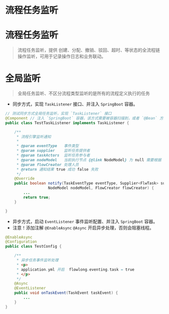 # 流程任务监听

# **流程任务监听**

> 流程任务监听，提供 创建、分配、撤销、驳回、超时、等状态的全流程链操作监听，可用于记录操作日志和业务联动。
> 

# **全局监听**

> 全局任务监听、不区分流程类型监听的是所有的流程定义执行的任务
> 
- 同步方式，实现 `TaskListener` 接口、并注入 `SpringBoot` 容器。

```java
// 测试同步方式全局任务监听，实现 `TaskListener` 接口
@Component // 注入 `SpringBoot` 容器，该方式需要被容器扫描到，或者 `@Bean` 方式注入。
public class TestTaskListener implements TaskListener {

    /**
     * 流程引擎监听通知
     *
     * @param eventType   事件类型
     * @param supplier    监听任务提供者
     * @param taskActors  监听任务参与者
     * @param nodeModel   当前执行节点 {@link NodeModel} 为 null 需要根据 runtimeService.getNodeModel(instanceId, nodeKey) 方法获取
     * @param flowCreator 处理人员
     * @return 通知结果 true 成功 false 失败
     */
    @Override
    public boolean notify(TaskEventType eventType, Supplier<FlwTask> supplier, List<FlwTaskActor> taskActors,
                   NodeModel nodeModel, FlowCreator flowCreator) {
        ...
        return true;
    }

}
```

- 异步方式，启动 `EventListener` 事件监听配置、并注入 `SpringBoot` 容器。
- 注意！添加注解 `@EnableAsync` `@Async` 开启异步处理，否则会阻塞线程。

```java
@EnableAsync
@Configuration
public class TestConfig {

    /**
     * 异步任务事件监听处理
     * <p>
     * application.yml 开启  flowlong.eventing.task = true
     * </p>
     */
    @Async
    @EventListener
    public void onTaskEvent(TaskEvent taskEvent) {
        ...
    }
}
```